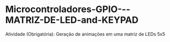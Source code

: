 # Microcontroladores-GPIO---MATRIZ-DE-LED-and-KEYPAD
Atividade (Obrigatória): Geração de animações em uma matriz de LEDs 5x5
